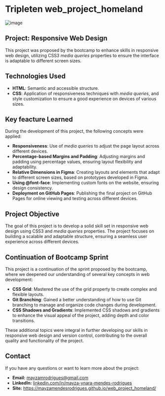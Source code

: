 # Tripleten web_project_homeland
![image](https://github.com/user-attachments/assets/b446ef02-86e8-4261-b7a5-42ab3b7baf15)

## Project: Responsive Web Design

This project was proposed by the bootcamp to enhance skills in responsive web design, utilizing CSS3 *media queries* properties to ensure the interface is adaptable to different screen sizes.

## Technologies Used

- **HTML**: Semantic and accessible structure.
- **CSS**: Application of responsiveness techniques with *media queries*, and style customization to ensure a good experience on devices of various sizes.

## Key feacture Learned

During the development of this project, the following concepts were applied:
- **Responsiveness**: Use of *media queries* to adjust the page layout across different devices.
- **Percentage-based Margins and Padding**: Adjusting margins and padding using percentage values, ensuring layout flexibility and adaptability.
- **Relative Dimensions in Figma**: Creating layouts and elements that adapt to different screen sizes, based on prototypes developed in Figma.
- **Using @font-face**: Implementing custom fonts on the website, ensuring design consistency.
- **Deployment on GitHub Pages**: Publishing the final project on GitHub Pages for online viewing and testing across different devices.

## Project Objective
The goal of this project is to develop a solid skill set in responsive web design using CSS3 and *media queries* properties. The project focuses on building a scalable and adaptable structure, ensuring a seamless user experience across different devices.

## Continuation of Bootcamp Sprint

This project is a continuation of the sprint proposed by the bootcamp, where we deepened our understanding of several key concepts in web development:

- **CSS Grid**: Mastered the use of the grid property to create complex and flexible layouts.
- **Git Branching**: Gained a better understanding of how to use Git branching to manage and organize code changes during development.
- **CSS Shadows and Gradients**: Implemented CSS shadows and gradients to enhance the visual appeal of the project, adding depth and color transitions.

These additional topics were integral in further developing our skills in responsive web design and version control, contributing to the overall quality and functionality of the project.


## Contact
If you have any questions or want to learn more about the project:

- **Email:** mayzamrodrigues@gmail.com
- **LinkedIn:** [linkedin.com/in/mayza-ynara-mendes-rodrigues](https://linkedin.com/in/mayza-ynara-mendes-rodrigues)
- **Site:** https://mayzamendesrodrigues.github.io/web_project_homeland/

